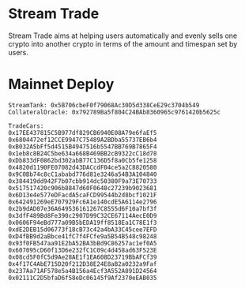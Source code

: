 # Stream Trade

Stream Trade aims at helping users automatically and evenly sells one crypto into another crypto in terms of the amount and timespan set by users.

# Mainnet Deploy

```
StreamTank: 0x5B706cbeF0f79068Ac30D5d338CeE29c3704b549
CollateralOracle: 0x792789Ba5f804C24BAb8360965c9761420b5625c

TradeCars:
0x17EE437815C5B977df829CB6940E08A79e6faEf5
0x6804472ef12CCE9947C75489A2BDba55737EB6b4
0xB032A5bFf5d4515B4947516b5547BB769B7865F4
0x1eb8c8B24C5be634a668B469BB2cB9322cC18d78
0xDb833dF0862bd302abB77C136D5f8a0Cb5fe1258
0x4820d1190FE07082d43DACcdF04ce5a2C8820580
0x9C0Bb74c8cC1ababd776d81e3246a54B3A104840
0x384419dd942F7b07cbb914dc50380F9a73E70733
0x517517420c906b8847d60F0648c27239b9023681
0x6D13e4e577eDFacdA5caFCD99544b2d8bcf1021F
0x642491269eE707929Fc6A1e140cdE5A6114e2796
0x2b9dAD07e36A649536161267C8555d6F10a7bf3f
0x3dfF489Bd8Fe390c2907D99C32CE67114AecE0D9
0x0606F94eBd777a09B5bEDA19ff8518Ea1C78E1f3
0xdE2DEB15d06773f18cB73c42a4bA33C45cee7EFD
0xD4fBB9d2aBbce41fC7f4FCfe9a5B54B548c98248
0x93f0FB547aa91E2bA52BA3bBd9C86257ac1ef0A5
0x607095cD60f13D6e232fC1C09c4d458ad63F523E
0x08cd5F0fC5d9Ae28AE1f1EA608D23719BbAFCf39
0x4f17C4AbE715D20f212D38E24E8aB2a0232a9Faf
0x237Aa71AF578e5a4B156a4Ecf3A552A891D24564
0x02111C2D5bfaD6f58eDc06145f9Af2370eEAB035
```
